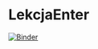 # LekcjaEnter
[![Binder](https://mybinder.org/badge_logo.svg)](https://mybinder.org/v2/gh/Agnieszka-PK/Stat/main)
